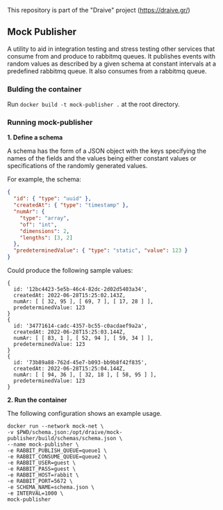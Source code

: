 This repository is part of the "Draive" project (https://draive.gr/)

## Mock Publisher

A utility to aid in integration testing and stress testing other services that consume from and produce to rabbitmq queues. It publishes events with random values as described by a given schema at constant intervals at a predefined rabbitmq queue. It also consumes from a rabbitmq queue.

### Bulding the container

Run `docker build -t mock-publisher .` at the root directory.

### Running mock-publisher

**1. Define a schema**

A schema has the form of a JSON object with the keys specifying the names of the fields and the values being either constant values or specifications of the randomly generated values. 

For example, the schema: 
```json
{
  "id": { "type": "uuid" },
  "createdAt": { "type": "timestamp" },
  "numAr": {
    "type": "array",
    "of": "int",
    "dimensions": 2,
    "lengths": [3, 2]
  },
  "predeterminedValue": { "type": "static", "value": 123 }
}
```

Could produce the following sample values:
```
{
  id: '12bc4423-5e5b-46c4-82dc-2d02d5403a34',
  createdAt: 2022-06-28T15:25:02.143Z,
  numAr: [ [ 32, 95 ], [ 69, 7 ], [ 17, 28 ] ],
  predeterminedValue: 123
}
{
  id: '34771614-cadc-4357-bc55-c0acdaef9a2a',
  createdAt: 2022-06-28T15:25:03.144Z,
  numAr: [ [ 83, 1 ], [ 52, 94 ], [ 59, 34 ] ],
  predeterminedValue: 123
}
{
  id: '73b89a88-762d-45e7-b093-bb9b8f42f835',
  createdAt: 2022-06-28T15:25:04.144Z,
  numAr: [ [ 94, 36 ], [ 32, 18 ], [ 58, 95 ] ],
  predeterminedValue: 123
}
```

**2. Run the container**

The following configuration shows an example usage.

```
docker run --network mock-net \
-v $PWD/schema.json:/opt/draive/mock-publisher/build/schemas/schema.json \
--name mock-publisher \
-e RABBIT_PUBLISH_QUEUE=queue1 \
-e RABBIT_CONSUME_QUEUE=queue2 \
-e RABBIT_USER=guest \
-e RABBIT_PASS=guest \
-e RABBIT_HOST=rabbit \
-e RABBIT_PORT=5672 \
-e SCHEMA_NAME=schema.json \
-e INTERVAL=1000 \
mock-publisher
```

